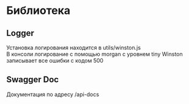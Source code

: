 # Библиотека
## Logger
Установка логирования находится в utils/winston.js  
В консоли логирование с помощью morgan с уровнем tiny 
Winston записывает все ошибки с кодом 500  

## Swagger Doc
Документация по адресу /api-docs
